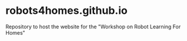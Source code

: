 # robots4homes.github.io

Repository to host the website for the "Workshop on Robot Learning For Homes"

